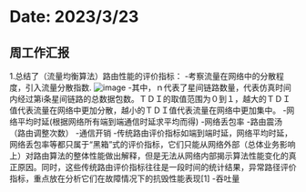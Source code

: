 # Date: 2023/3/23
## 周工作汇报
1.总结了（流量均衡算法）路由性能的评价指标：
-考察流量在网络中的分散程度，引入流量分散指数.
![image](https://user-images.githubusercontent.com/83910735/226950801-320b70ed-dd47-42b2-a484-da99cfd3ea67.png)
-其中，ｎ代表了星间链路数量，代表仿真时间内经过第i条星间链路的总数据包数。ＴＤＩ的取值范围为０到１，越大的ＴＤＩ值代表流量在网络中更加分散，越小的ＴＤＩ值代表流量在网络中更加集中。
-网络平均时延(根据网络所有端到端通信时延求平均而得)
-网络丢包率
-路由震汤（路由调整次数）
-通信开销
-传统路由评价指标如端到端时延，网络平均时延，网络丢包率等都只属于“黑箱”式的评价指标，它们只能从网络外部（总体业务影响上）对路由算法的整体性能做出解释，但是无法从网络内部揭示算法性能变化的真正原因。同时，这些传统路由评价指标往往是一段时间的统计结果，异常路径评价指标，重点放在分析它们在故障情况下的抗毁性能表现[1]
-吞吐量
